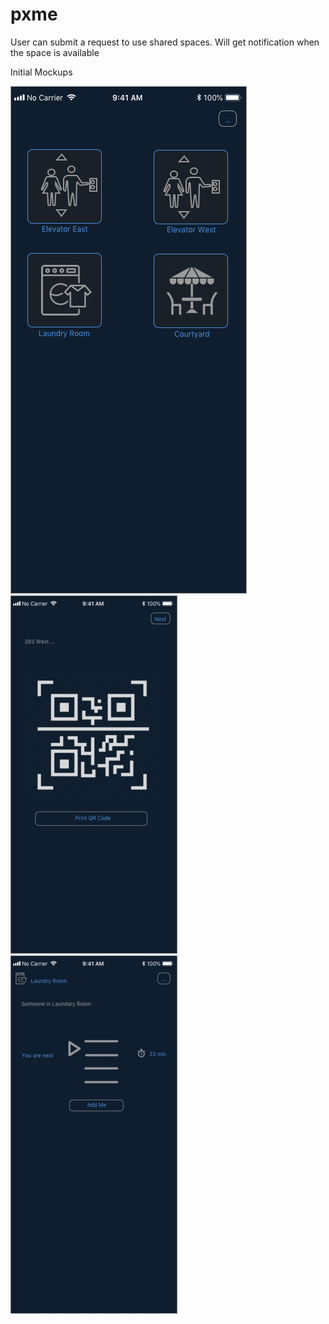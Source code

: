 # pxme
User can submit a request to use shared spaces. Will get notification when the space is available 

Initial Mockups

![1. Default location](https://github.com/rrajappan1/pxme/blob/master/Hackathon1.png)
![2. QR Code location](https://github.com/rrajappan1/pxme/blob/master/Hackathon2.jpg)
![3. Add Me](https://github.com/rrajappan1/pxme/blob/master/Hackathon3.jpg)



